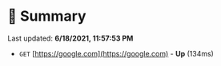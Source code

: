 # 📖 Summary
Last updated: **6/18/2021, 11:57:53 PM**

- `GET` [https://google.com](https://google.com) - **Up** (134ms)
